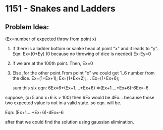 # 1151 - Snakes and Ladders
##  Problem Idea:
(Ex=number of expected throw from point x)

 1. If there is a ladder bottom or sanke head at point "x" and it leads to "y". 
	Eqn:
    Ex=(0+Ey) (0 because no throwing of dice is needed)
        Ex-Ey=0

 2. If we are at the 100th point. Then,
	Ex=0 
 3. Else ,for the other point.From point "x" we could get 1..6 number from the dice.
	Ex=(1+Ex+1);
	Ex=(1+Ex+2);
	.
	.
	Ex=(1+Ex+6);
	
	sum this six eqn:
	6Ex=6+(Ex+1....+Ex+6)
     =>(Ex+1....+Ex+6)-6Ex=-6
	
  suppose, (x+5 and x+6 is > 100) then 6Ex would be 4Ex... because those two expected value is   not in a valid state.
  so eqn. will be.
	
  Eqn:
  (Ex+1....+Ex+6)-4Ex=-6

after that we could find the solution using gaussian elimination.

<!--stackedit_data:
eyJoaXN0b3J5IjpbMTY2MDIwNTU2Nl19
-->